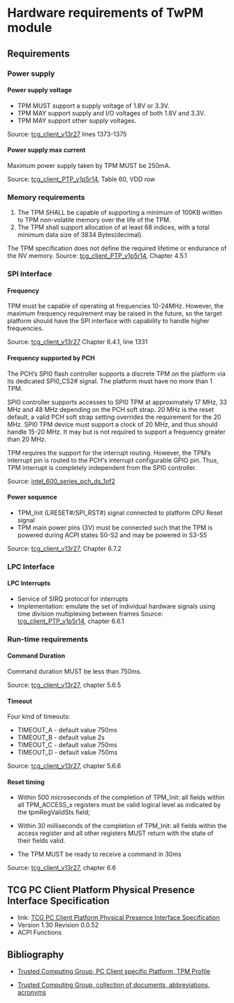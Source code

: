 # Hardware requirements of TwPM module

[tcg_client_v13r27]:<https://trustedcomputinggroup.org/wp-content/uploads/TCG_PCClientTPMInterfaceSpecification_TIS__1-3_27_03212013.pdf>
[tcg_client_PTP_v1p5r14]:<https://trustedcomputinggroup.org/wp-content/uploads/PC-Client-Specific-Platform-TPM-Profile-for-TPM-2p0-v1p05p_r14_pub.pdf>
[intel_600_series_pch_ds_1of2]:<https://edc.intel.com/content/www/us/en/design/ipla/software-development-platforms/client/platforms/alder-lake-desktop/intel-600-series-chipset-family-platform-controller-hub-pch-datasheet-volume/004/spi0-support-for-tpm/>
## Requirements

### Power supply

#### Power supply voltage

* TPM MUST support a supply voltage of 1.8V or 3.3V.
* TPM MAY support supply and I/O voltages of both 1.8V and 3.3V.
* TPM MAY support other supply voltages.

Source: [tcg_client_v13r27] lines 1373-1375

#### Power supply max current

Maximum power supply taken by TPM MUST be 250mA.

Source: [tcg_client_PTP_v1p5r14], Table 60, VDD row

### Memory requirements

1. The TPM SHALL be capable of supporting a minimum of 100KB written
to TPM non-volatile memory over the life of the TPM.
2. The TPM shall support allocation of at least 68 indices, with a total
minimum data size of 3834 Bytes(decimal).

The TPM specification does not define the required lifetime or endurance
of the NV memory.
Source: [tcg_client_PTP_v1p5r14], Chapter 4.5.1

### SPI Interface

#### Frequency

TPM must be capable of operating at frequencies 10-24MHz. However, the maximum
frequency requirement may be raised in the future, so the target platform
should have the SPI interface with capability to handle higher frequencies.

Source: [tcg_client_v13r27] Chapter 6.4.1, line 1331

#### Frequency supported by PCH

The PCH’s SPI0 flash controller supports a discrete TPM on the platform
via its dedicated SPI0_CS2# signal. The platform must have no more than 1 TPM.

SPI0 controller supports accesses to SPI0 TPM at approximately 17 MHz,
33 MHz and 48 MHz depending on the PCH soft strap. 20 MHz is the reset default,
a valid PCH soft strap setting overrides the requirement for the 20 MHz. 
SPI0 TPM device must support a clock of 20 MHz, and thus should handle
15-20 MHz. It may but is not required to support a frequency
greater than 20 MHz.

TPM requires the support for the interrupt routing. However, the TPM’s
interrupt pin is routed to the PCH's interrupt configurable GPIO pin.
Thus, TPM interrupt is completely independent from the SPI0 controller.

Source: [intel_600_series_pch_ds_1of2]

#### Power sequence

* TPM_Init (LRESET#/SPI_RST#) signal connected to platform CPU Reset signal
* TPM main power pins (3V) must be connected such that the TPM is powered
during ACPI states S0-S2 and may be powered in S3-S5

Source: [tcg_client_v13r27], Chapter 6.7.2

### LPC Interface

#### LPC Interrupts

* Service of SIRQ protocol for interrupts
* Implementation: emulate the set of individual hardware signals using time
division multiplexing between frames
Source: [tcg_client_PTP_v1p5r14], chapter 6.6.1

### Run-time requirements

#### Command Duration

Command duration MUST be less than 750ms.

Source: [tcg_client_v13r27], chapter 5.6.5

#### Timeout

Four kind of timeouts:

* TIMEOUT_A - default value 750ms
* TIMEOUT_B - default value 2s
* TIMEOUT_C - default value 750ms
* TIMEOUT_D - default value 750ms

Source: [tcg_client_v13r27], chapter 5.6.6

#### Reset timing

* Within 500 microseconds of the completion of TPM_Init:
 all fields within all TPM_ACCESS_x registers must be valid logical level
 as indicated by the tpmRegValidSts field;

* Within 30 milliseconds of the completion of TPM_Init:
  all fields within the access register and all other registers MUST return
  with the state of their fields valid.

* The TPM MUST be ready to receive a command in 30ms

Source: [tcg_client_v13r27], chapter 6.6

## TCG PC Client Platform Physical Presence Interface Specification

* link: [TCG PC Client Platform Physical Presence Interface Specification](https://trustedcomputinggroup.org/wp-content/uploads/Physical-Presence-Interface_1-30_0-52.pdf)
* Version 1.30 Revision 0.0.52
* ACPI Functions

## Bibliography

* [Trusted Computing Group, PC Client specific Platform, TPM Profile](https://trustedcomputinggroup.org/wp-content/uploads/PC-Client-Specific-Platform-TPM-Profile-for-TPM-2p0-v1p05p_r14_pub.pdf)

* [Trusted Computing Group, collection of documents, abbreviations, acronyms](https://trustedcomputinggroup.org/work-groups/pc-client/)
